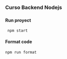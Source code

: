 ### Curso Backend Nodejs



###




#### Run proyect

```
 npm start
```

#### Format code
```
npm run format
```


